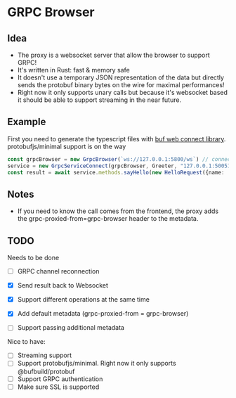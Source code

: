 # GRPC Browser

## Idea

- The proxy is a websocket server that allow the browser to support GRPC!
- It's written in Rust: fast & memory safe
- It doesn't use a temporary JSON representation of the data but directly sends the protobuf binary bytes on the wire for maximal performances!
- Right now it only supports unary calls but because it's websocket based it should be able to support streaming in the near future.

## Example

First you need to generate the typescript files with [buf web connect library](https://github.com/bufbuild/protobuf-es). protobufjs/minimal support is on the way

```typescript
const grpcBrowser = new GrpcBrowser(`ws://127.0.0.1:5800/ws`) // connects to the GRPC browser
service = new GrpcServiceConnect(grpcBrowser, Greeter, "127.0.0.1:50051", false); // creates a internal grpc service proxy - note that 127.0.0.1:50051 is the internal grpc server address accessible from the proxy. Greeter is the service file generated from the bug web connect library
const result = await service.methods.sayHello(new HelloRequest({name: 'John'})) // then you can easily call any unary method from your service.
```

## Notes

- If you need to know the call comes from the frontend, the proxy adds the grpc-proxied-from=grpc-browser header to the metadata.

## TODO

Needs to be done

- [ ] GRPC channel reconnection
- [X] Send result back to Websocket
- [X] Support different operations at the same time
- [X] Add default metadata (grpc-proxied-from = grpc-browser)
- [ ] Support passing additional metadata


Nice to have:

- [ ] Streaming support
- [ ] Support protobufjs/minimal. Right now it only supports @bufbuild/protobuf
- [ ] Support GRPC authentication
- [ ] Make sure SSL is supported
